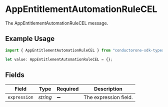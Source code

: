 # AppEntitlementAutomationRuleCEL

The AppEntitlementAutomationRuleCEL message.

## Example Usage

```typescript
import { AppEntitlementAutomationRuleCEL } from "conductorone-sdk-typescript/sdk/models/shared";

let value: AppEntitlementAutomationRuleCEL = {};
```

## Fields

| Field                 | Type                  | Required              | Description           |
| --------------------- | --------------------- | --------------------- | --------------------- |
| `expression`          | *string*              | :heavy_minus_sign:    | The expression field. |